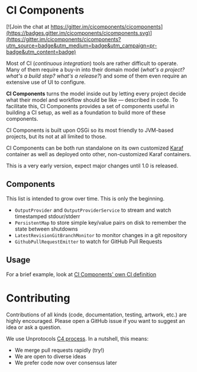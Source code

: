 CI Components
=============

[![Join the chat at https://gitter.im/cicomponents/cicomponents](https://badges.gitter.im/cicomponents/cicomponents.svg)](https://gitter.im/cicomponents/cicomponents?utm_source=badge&utm_medium=badge&utm_campaign=pr-badge&utm_content=badge)

Most of CI (*continuous integration*) tools are rather difficult to operate. Many of them require a buy-in into their domain model (*what's a project? what's a build step? what's a release?*) and some of them even require an extensive use of UI to configure.

**CI Components** turns the model inside out by letting every project decide what their model and workflow should be like — described in code. To facilitate this, CI Components provides a set of components useful in building a CI setup, as well as a foundation to build more of these components.

CI Components is built upon OSGi so its most friendly to JVM-based projects, but its not at all limited to those.

CI Components can be both run standalone on its own customized [Karaf](http://karaf.apache.org) container as well as deployed onto other, non-customized Karaf containers.

This is a very early version, expect major changes until 1.0 is released.

## Components

This list is intended to grow over time. This is only the beginning.

* `OutputProvider` and `OutputProviderService` to stream and watch timestamped stdour/stderr
* `PersistentMap` to store simple key/value pairs on disk to remember the state between shutdowns
* `LatestRevisionGitBranchMonitor` to monitor changes in a git repository
* `GithubPullRequestEmitter` to watch for GitHub Pull Requests

## Usage

For a brief example, look at [CI Components' own CI definition](https://github.com/cicomponents/cicomponents/tree/master/cicomponents-ci/src/main/java/org/cicomponents/ci)

# Contributing

Contributions of all kinds (code, documentation, testing, artwork, etc.) are highly encouraged. Please open a GitHub issue if you want to suggest an idea or ask a question.

We use Unprotocols [C4 process](http://rfc.unprotocols.org/1/). In a nutshell, this means:

* We merge pull requests rapidly (try!)
* We are open to diverse ideas
* We prefer code now over consensus later
